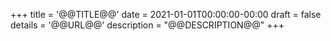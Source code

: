 +++
title = '@@TITLE@@'
date = 2021-01-01T00:00:00-00:00
draft = false
details = '@@URL@@'
description = "@@DESCRIPTION@@"
+++
